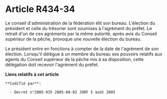 # Article R434-34

Le conseil d'administration de la fédération élit son bureau. L'élection du président et celle du trésorier sont soumises à
l'agrément du préfet. Le retrait d'un de ces agréments par la même autorité, après avis du Conseil supérieur de la pêche,
provoque une nouvelle élection du bureau.

Le président entre en fonctions à compter de la date de l'agrément de son élection. Lorsqu'il délègue à un membre du bureau
ses pouvoirs relatifs aux agents du Conseil supérieur de la pêche mis à sa disposition, cette délégation doit recevoir
l'agrément du préfet.

**Liens relatifs à cet article**

	**Codifié par**:

	  - Décret n°2005-935 2005-08-02 JORF 5 août 2005
